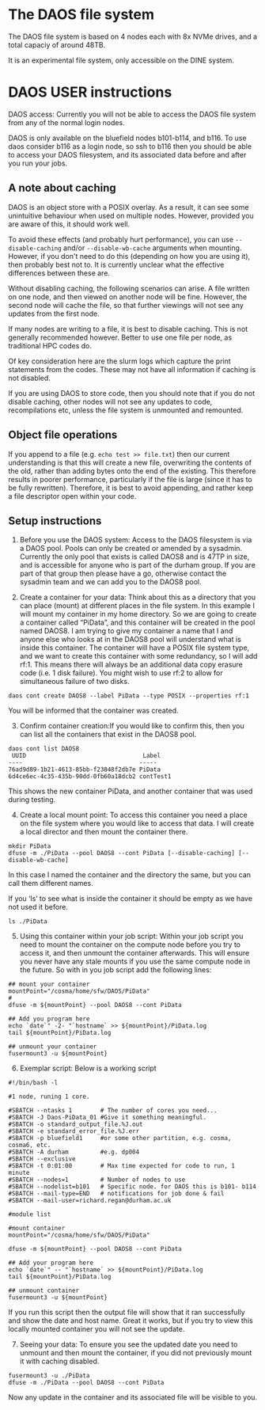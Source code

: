 # The DAOS file system

The DAOS file system is based on 4 nodes each with 8x NVMe drives, and a total capaciy of around 48TB.

It is an experimental file system, only accessible on the DINE system.

# DAOS USER instructions

DAOS access: Currently you will not be able to access the DAOS file system from any of the normal login nodes.

DAOS is only available on the bluefield nodes b101-b114, and b116. To use daos consider b116 as a login node, so ssh to b116 then you should be able to access your DAOS filesystem, and its associated data before and after you run your jobs.

## A note about caching

DAOS is an object store with a POSIX overlay.  As a result, it can see some unintuitive behaviour when used on multiple nodes.  However, provided you are aware of this, it should work well.

To avoid these effects (and probably hurt performance), you can use `--disable-caching` and/or `--disable-wb-cache` arguments when mounting.  However, if you don't need to do this (depending on how you are using it), then probably best not to.  It is currently unclear what the effective differences between these are.

Without disabling caching, the following scenarios can arise.  A file written on one node, and then viewed on another node will be fine.  However, the second node will cache the file, so that further viewings will not see any updates from the first node.

If many nodes are writing to a file, it is best to disable caching.  This is not generally recommended however.  Better to use one file per node, as traditional HPC codes do.

Of key consideration here are the slurm logs which capture the print statements from the codes.  These may not have all information if caching is not disabled.

If you are using DAOS to store code, then you should note that if you do not disable caching, other nodes will not see any updates to code, recompilations etc, unless the file system is unmounted and remounted.

## Object file operations

If you append to a file (e.g. `echo test >> file.txt`) then our current understanding is that this will create a new file, overwriting the contents of the old, rather than adding bytes onto the end of the existing.  This therefore results in poorer performance, particularly if the file is large (since it has to be fully rewritten).  Therefore, it is best to avoid appending, and rather keep a file descriptor open within your code.

## Setup instructions

1. Before you use the DAOS system: Access to the DAOS filesystem is via a DAOS pool. Pools can only be created or amended by a sysadmin. Currently the only pool that exists is called DAOS8 and is 47TP in size, and is accessible for anyone who is part of the durham group. If you are part of that group then please have a go, otherwise contact the sysadmin team and we can add you to the DAOS8 pool.

2. Create a container for your data: Think about this as a directory that you can place (mount) at different places in the file system. In this example I will mount my container in my home directory.
So we are going to create a container called “PiData”, and this container will be created in the pool named DAOS8. I am trying to give my container a name that I and anyone else who looks at in the DAOS8 pool will understand what is inside this container. The container will have a POSIX file system type, and we want to create this container with some redundancy, so I will add rf:1. This means there will always be an additional data copy erasure code (i.e. 1 disk failure).  You might wish to use rf:2 to allow for simultaneous failure of two disks.

`daos cont create DAOS8 --label PiData --type POSIX --properties rf:1`

You will be informed that the container was created. 

3. Confirm container creation:If you would like to confirm this, then you can list all the containers that exist in the DAOS8 pool.

```
daos cont list DAOS8
 UUID                                 Label     
----                                 -----     
76ad9d89-1b21-4613-85bb-f23848f2db7e PiData    
6d4ce6ec-4c35-435b-90dd-0fb60a18dcb2 contTest1
```

This shows the new container PiData, and another container that was used during testing.

4. Create a local mount point: To access this container you need a place on the file system where you would like to access that data. I will create a local director and then mount the container there.

```
mkdir PiData
dfuse -m ./PiData --pool DAOS8 --cont PiData [--disable-caching] [--disable-wb-cache]
```

In this case I named the container and the directory the same, but you can call them different names.

If you ‘ls’ to see what is inside the container it should be empty as we have not used it before.

```
ls ./PiData
```

5. Using this container within your job script: Within your job script you need to mount the container on the compute node before you try to access it, and then unmount the container afterwards. This will ensure you never have any stale mounts if you use the same compute node in the future. So with in you job script add the following lines:

```
## mount your container
mountPoint="/cosma/home/sfw/DAOS/PiData"
#
dfuse -m ${mountPoint} --pool DAOS8 --cont PiData

## Add you program here
echo `date`" -2- "`hostname` >> ${mountPoint}/PiData.log
tail ${mountPoint}/PiData.log

## unmount your container
fusermount3 -u ${mountPoint}
```

6. Exemplar script: Below is a working script

```
#!/bin/bash -l

#1 node, runing 1 core.

#SBATCH --ntasks 1        # The number of cores you need...
#SBATCH -J Daos-PiData_01 #Give it something meaningful.
#SBATCH -o standard_output_file.%J.out
#SBATCH -e standard_error_file.%J.err
#SBATCH -p bluefield1     #or some other partition, e.g. cosma, cosma6, etc.
#SBATCH -A durham         #e.g. dp004
#SBATCH --exclusive
#SBATCH -t 0:01:00        # Max time expected for code to run, 1 minute
#SBATCH --nodes=1         # Number of nodes to use
#SBATCH --nodelist=b101   # Specific node. for DAOS this is b101- b114
#SBATCH --mail-type=END   # notifications for job done & fail
#SBATCH --mail-user=richard.regan@durham.ac.uk 

#module list

#mount container
mountPoint="/cosma/home/sfw/DAOS/PiData"

dfuse -m ${mountPoint} --pool DAOS8 --cont PiData

## Add your program here
echo `date`" -- "`hostname` >> ${mountPoint}/PiData.log
tail ${mountPoint}/PiData.log

## unmount container
fusermount3 -u ${mountPoint}
```

If you run this script then the output file will show that it ran successfully and show the date and host name. Great it works, but if you try to view this locally mounted container you will not see the update.

7. Seeing your data: To ensure you see the updated date you need to unmount and then mount the container, if you did not previously mount it with caching disabled.

```
fusermount3 -u ./PiData
dfuse -m ./PiData --pool DAOS8 --cont PiData
```

Now any update in the container and its associated file will be visible to you.


